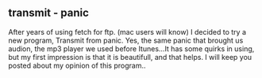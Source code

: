 <article><h2>transmit - panic</h2>After years of  using fetch for ftp. (mac users will know) I decided to try a new program, Transmit from panic. Yes, the same panic that brought us audion, the mp3 player we used before Itunes...It has some quirks in using, but my first impression is that it is beautifull, and that helps. I will keep you posted about my opinion of this program..</article>